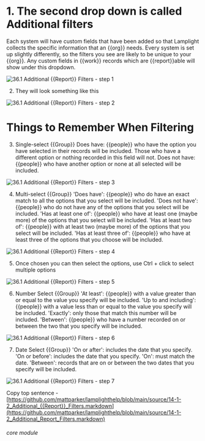 # 1. The second drop down is called Additional filters

Each system will have custom fields that have been added so that Lamplight collects the specific information that an {{org}} needs. Every system is set up slightly differently, so the filters you see are likely to be unique to your {{org}}. Any custom fields in {{work}} records which are {{report}}able will show under this dropdown.

![36.1 Additional {{Report}} Filters - step 1](36.1_Additional_Report_Filters_im_1.png)

2. They will look something like this

![36.1 Additional {{Report}} Filters - step 2](36.1_Additional_Report_Filters_im_2.png)

# Things to Remember When Filtering
3. Single-select {{Group}}
Does have: {{people}} who have the option you have selected in their records will be included. Those who have a different option or nothing recorded in this field will not.
Does not have: {{people}} who have another option or none at all selected will be included.

![36.1 Additional {{Report}} Filters - step 3](36.1_Additional_Report_Filters_im_3.png)

4. Multi-select {{Group}}
&#039;Does have&#039;: {{people}} who do have an exact match to all the options that you select will be included.
&#039;Does not have&#039;: {{people}} who do not have any of the options that you select will be included.
&#039;Has at least one of&#039;: {{people}} who have at least one (maybe more) of the options that you select will be included.
&#039;Has at least two of&#039;: {{people}} with at least two (maybe more) of the options that you select will be included.
&#039;Has at least three of&#039;: {{people}} who have at least three of the options that you choose will be included.

![36.1 Additional {{Report}} Filters - step 4](36.1_Additional_Report_Filters_im_4.png)

5. Once chosen you can then select the options, use Ctrl + click to select multiple options

![36.1 Additional {{Report}} Filters - step 5](36.1_Additional_Report_Filters_im_5.png)

6. Number Select {{Group}}
&#039;At least&#039;: {{people}} with a value greater than or equal to the value you specify will be included.
&#039;Up to and including&#039;: {{people}} with a value less than or equal to the value you specify will be included.
&#039;Exactly&#039;: only those that match this number will be included.
&#039;Between&#039;: {{people}} who have a number recorded on or between the two that you specify will be included.

![36.1 Additional {{Report}} Filters - step 6](36.1_Additional_Report_Filters_im_6.png)

7. Date Select {{Group}}
&#039;On or after&#039;: includes the date that you specify.
&#039;On or before&#039;: includes the date that you specify.
&#039;On&#039;: must match the date.
&#039;Between&#039;: records that are on or between the two dates that you specify will be included.

![36.1 Additional {{Report}} Filters - step 7](36.1_Additional_Report_Filters_im_7.png)

Copy top sentence - [https://github.com/mattparker/lamplighthelp/blob/main/source/14-1-2_Additional_{{Report}}_Filters.markdown](https://github.com/mattparker/lamplighthelp/blob/main/source/14-1-2_Additional_Report_Filters.markdown)


###### core module